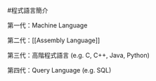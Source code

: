 #程式語言簡介 

第一代：Machine Language

第二代：[[Assembly Language]]

第三代：高階程式語言 (e.g. C, C++, Java, Python)

第四代：Query Language (e.g. SQL)